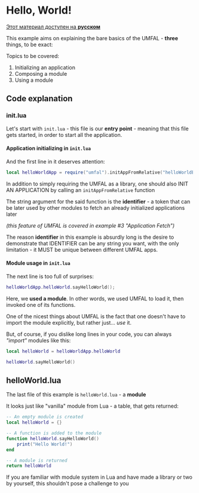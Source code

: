 # Hello, World!
[Этот материал доступен на **русском**](https://github.com/AtomicScience/UMFAL/blob/master/examples/01-helloWorld/README-ru.md)

This example aims on explaining the bare basics of the UMFAL - **three** things, to be exact:

Topics to be covered:
1. Initializing an application
2. Composing a module
3. Using a module

## Code explanation
### init.lua
Let's start with `init.lua` - this file is our **entry point** - meaning that this file gets started, in order to start all the application.

#### Application initializing in `init.lua`
And the first line in it deserves attention:
```lua
local helloWorldApp = require("umfal").initAppFromRelative("helloWorldExampleForMyAwesomeOpenComputersLibraryCalledUMFAL")
```
In addition to simply requiring the UMFAL as a library, one should also INIT AN APPLICATION by calling an `initAppFromRelative` function

The string argument for the said function is the **identifier** - a token that can be later used by other modules to fetch an already initialized applications later

*(this feature of UMFAL is covered in example #3 "Application Fetch")*

The reason **identifier** in this example is absurdly long is the desire to demonstrate that IDENTIFIER can be any string you want, with the only limitation - it MUST be unique between different UMFAL apps.

#### Module usage in `init.lua`
The next line is too full of surprises:

```lua
helloWorldApp.helloWorld.sayHelloWorld();
```

Here, we **used a module**. In other words, we used UMFAL to load it, then invoked one of its functions.

One of the nicest things about UMFAL is the fact that one doesn't have to import the module explicitly, but rather just... *use* it.

But, of course, if you dislike long lines in your code, you can always *"import"* modules like this:
```lua
local helloWorld = helloWorldApp.helloWorld

helloWorld.sayHelloWorld()
```

## helloWorld.lua
The last file of this example is `helloWorld.lua` - a **module**

It looks just like "vanilla" module from Lua - a table, that gets returned:

```lua
-- An empty module is created
local helloWorld = {}

-- A function is added to the module
function helloWorld.sayHelloWorld()
    print("Hello World!")
end

-- A module is returned
return helloWorld
```
If you are familiar with module system in Lua and have made a library or two by yourself, this shouldn't pose a challenge to you